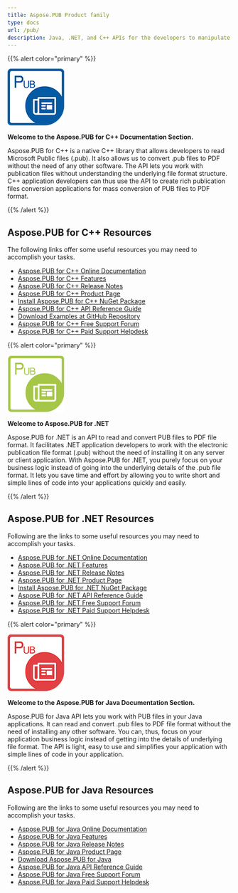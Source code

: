 ```yaml
---
title: Aspose.PUB Product family
type: docs
url: /pub/
description: Java, .NET, and C++ APIs for the developers to manipulate and process MS Publisher (PUB) files in Web, Desktop, or Mobile apps. 
---
```


{{% alert color="primary" %}}

![Aspose.PUB for C++ logo](aspose_pub-for-cpp-128.png)

**Welcome to the Aspose.PUB for C++ Documentation Section.**

Aspose.PUB for C++ is a native C++ library that allows developers to read Microsoft Public files (.pub). It also allows us to convert .pub files to PDF without the need of any other software. The API lets you work with publication files without understanding the underlying file format structure. C++ application developers can thus use the API to create rich publication files conversion applications for mass conversion of PUB files to PDF format.

{{% /alert %}}

## **Aspose.PUB for C++ Resources**

The following links offer some useful resources you may need to accomplish your tasks.

- [Aspose.PUB for C++ Online Documentation](https://docs.aspose.com/display/pubcpp/Home)
- [Aspose.PUB for C++ Features](https://docs.aspose.com/display/pubcpp/Product+Overview)
- [Aspose.PUB for C++ Release Notes](https://docs.aspose.com/display/pubcpp/Release+Notes)
- [Aspose.PUB for C++ Product Page](https://products.aspose.com/pub/cpp)
- [Install Aspose.PUB for C++ NuGet Package](https://www.nuget.org/packages/Aspose.PUB.CPP/)
- [Aspose.PUB for C++ API Reference Guide](https://reference.aspose.com/pub/cpp)
- [Download Examples at GitHub Repository](https://github.com/aspose-pub/Aspose.PUB-for-C)
- [Aspose.PUB for C++ Free Support Forum](https://forum.aspose.com/c/pub)
- [Aspose.PUB for C++ Paid Support Helpdesk](https://helpdesk.aspose.com/)

{{% alert color="primary" %}}

![Aspose.PUB for .NET logo](aspose_pub-for-net-128.png)

**Welcome to Aspose.PUB for .NET**

Aspose.PUB for .NET is an API to read and convert PUB files to PDF file format. It facilitates .NET application developers to work with the electronic publication file format (.pub) without the need of installing it on any server or client application. With Aspose.PUB for .NET, you purely focus on your business logic instead of going into the underlying details of the .pub file format. It lets you save time and effort by allowing you to write short and simple lines of code into your applications quickly and easily.

{{% /alert %}}

## **Aspose.PUB for .NET Resources**

Following are the links to some useful resources you may need to accomplish your tasks.

- [Aspose.PUB for .NET Online Documentation](https://docs.aspose.com/display/pubnet/Home)
- [Aspose.PUB for .NET Features](https://docs.aspose.com/display/pubnet/Features)
- [Aspose.PUB for .NET Release Notes](https://docs.aspose.com/display/pubnet/Release+Notes)
- [Aspose.PUB for .NET Product Page](https://products.aspose.com/pub/net)
- [Install Aspose.PUB for .NET NuGet Package](https://www.nuget.org/packages/Aspose.PUB/)
- [Aspose.PUB for .NET API Reference Guide](https://reference.aspose.com/pub/net/)
- [Aspose.PUB for .NET Free Support Forum](https://forum.aspose.com/c/pub)
- [Aspose.PUB for .NET Paid Support Helpdesk](https://helpdesk.aspose.com/)

{{% alert color="primary" %}}

![Aspose.PUB for Java logo](aspose_pub-for-java-128.png)

**Welcome to the Aspose.PUB for Java Documentation Section.**

Aspose.PUB for Java API lets you work with PUB files in your Java applications. It can read and convert .pub files to PDF file format without the need of installing any other software. You can, thus, focus on your application business logic instead of getting into the details of underlying file format. The API is light, easy to use and simplifies your application with simple lines of code in your application.

{{% /alert %}}

## **Aspose.PUB for Java Resources**

Following are the links to some useful resources you may need to accomplish your tasks.

- [Aspose.PUB for Java Online Documentation](https://docs.aspose.com/pub/java/)
- [Aspose.PUB for Java Features](https://docs.aspose.com/pub/java/features/)
- [Aspose.PUB for Java Release Notes](https://docs.aspose.com/pub/java/release-notes/)
- [Aspose.PUB for Java Product Page](https://products.aspose.com/pub/java)
- [Download Aspose.PUB for Java](https://repository.aspose.com/webapp/#/artifacts/browse/tree/General/repo/com/aspose/aspose-pub)
- [Aspose.PUB for Java API Reference Guide](https://reference.aspose.com/pub/java)
- [Aspose.PUB for Java Free Support Forum](https://forum.aspose.com/c/pub)
- [Aspose.PUB for Java Paid Support Helpdesk](https://helpdesk.aspose.com/)